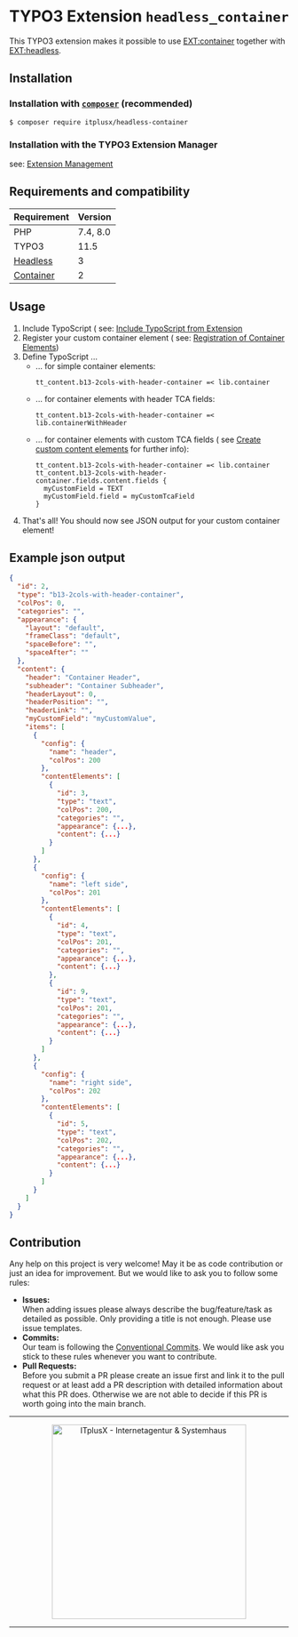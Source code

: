 # TYPO3 Extension `headless_container`

This TYPO3 extension makes it possible to use [EXT:container](https://github.com/b13/container) together with
[EXT:headless](https://github.com/TYPO3-Initiatives/headless/).


## Installation


### Installation with [`composer`](https://getcomposer.org/) (recommended)

```shell script
$ composer require itplusx/headless-container
```


### Installation with the TYPO3 Extension Manager

see: [Extension Management](https://docs.typo3.org/m/typo3/reference-coreapi/11.5/en-us/ExtensionArchitecture/HowTo/ExtensionManagement.html#extension-management)


## Requirements and compatibility

| Requirement                                            | Version  |
|--------------------------------------------------------|----------|
| PHP                                                    | 7.4, 8.0 |
| TYPO3                                                  | 11.5     |
| [Headless](https://github.com/TYPO3-Headless/headless) | 3        |
| [Container](https://github.com/b13/container)          | 2        |


## Usage

1. Include TypoScript (
   see: [Include TypoScript from Extension](https://docs.typo3.org/m/typo3/reference-typoscript/11.5/en-us/UsingSetting/Entering.html#include-typoscript-from-extensions)
2. Register your custom container element (
   see: [Registration of Container Elements](https://github.com/b13/container/tree/2.0.5#registration-of-container-elements))
3. Define TypoScript ...
    * ... for simple container elements:
      ```
      tt_content.b13-2cols-with-header-container =< lib.container
      ```
    * ... for container elements with header TCA fields:
      ```
      tt_content.b13-2cols-with-header-container =< lib.containerWithHeader
      ```
    * ... for container elements with custom TCA fields (
      see [Create custom content elements](https://docs.typo3.org/p/friendsoftypo3/headless/3.1/en-us/Developer/Index.html#create-custom-content-elements)
      for further info):
      ```
      tt_content.b13-2cols-with-header-container =< lib.container
      tt_content.b13-2cols-with-header-container.fields.content.fields {
        myCustomField = TEXT
        myCustomField.field = myCustomTcaField
      }
      ```
4. That's all! You should now see JSON output for your custom container element!


## Example json output

```json
{
  "id": 2,
  "type": "b13-2cols-with-header-container",
  "colPos": 0,
  "categories": "",
  "appearance": {
    "layout": "default",
    "frameClass": "default",
    "spaceBefore": "",
    "spaceAfter": ""
  },
  "content": {
    "header": "Container Header",
    "subheader": "Container Subheader",
    "headerLayout": 0,
    "headerPosition": "",
    "headerLink": "",
    "myCustomField": "myCustomValue",
    "items": [
      {
        "config": {
          "name": "header",
          "colPos": 200
        },
        "contentElements": [
          {
            "id": 3,
            "type": "text",
            "colPos": 200,
            "categories": "",
            "appearance": {...},
            "content": {...}
          }
        ]
      },
      {
        "config": {
          "name": "left side",
          "colPos": 201
        },
        "contentElements": [
          {
            "id": 4,
            "type": "text",
            "colPos": 201,
            "categories": "",
            "appearance": {...},
            "content": {...}
          },
          {
            "id": 9,
            "type": "text",
            "colPos": 201,
            "categories": "",
            "appearance": {...},
            "content": {...}
          }
        ]
      },
      {
        "config": {
          "name": "right side",
          "colPos": 202
        },
        "contentElements": [
          {
            "id": 5,
            "type": "text",
            "colPos": 202,
            "categories": "",
            "appearance": {...},
            "content": {...}
          }
        ]
      }
    ]
  }
}
```

## Contribution

Any help on this project is very welcome! May it be as code contribution or just an idea for improvement. But we would
like to ask you to follow some rules:

- **Issues:**  
  When adding issues please always describe the bug/feature/task as detailed as possible. Only providing a title is not
  enough. Please use issue templates.
- **Commits:**  
  Our team is following the [Conventional Commits](https://www.conventionalcommits.org/). We would like ask you stick to
  these rules whenever you want to contribute.
- **Pull Requests:**  
  Before you submit a PR please create an issue first and link it to the pull request or at least add a PR description
  with detailed information about what this PR does. Otherwise we are not able to decide if this PR is worth going into
  the main branch.

---

<p align="center">
  <a href="https://itplusx.de" target="_blank" rel="noopener noreferrer">
    <img width="350" src="https://itplusx.de/banners/created-by-X-with-passion.svg" alt="ITplusX - Internetagentur & Systemhaus">
  </a>
</p>

---
